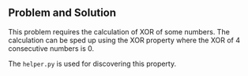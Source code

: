 ## Problem and Solution

This problem requires the calculation of XOR of some numbers. The calculation can be sped up using the XOR property where the XOR of 4 consecutive numbers is 0.

The `helper.py` is used for discovering this property.
